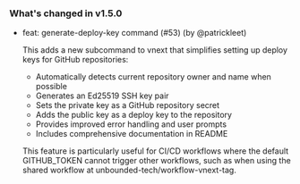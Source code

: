 ### What's changed in v1.5.0

* feat: generate-deploy-key command (#53) (by @patrickleet)

  This adds a new subcommand to vnext that simplifies setting up deploy keys for GitHub repositories:
    
    - Automatically detects current repository owner and name when possible
    - Generates an Ed25519 SSH key pair
    - Sets the private key as a GitHub repository secret
    - Adds the public key as a deploy key to the repository
    - Provides improved error handling and user prompts
    - Includes comprehensive documentation in README
    
    This feature is particularly useful for CI/CD workflows where the default GITHUB_TOKEN
    cannot trigger other workflows, such as when using the shared workflow at
    unbounded-tech/workflow-vnext-tag.
